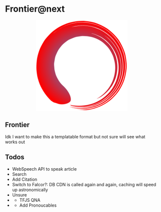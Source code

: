 # Frontier@next

<div align="center">
<img width="300px" src="./public/icons/frontier.svg"/>
</div>

## Frontier
Idk I want to make this a templatable format but not sure will see what works out

## Todos
- WebSpeech API to speak article
- Search
- Add Citation
- Switch to Falcor?: DB CDN is called again and again, caching will speed up astronomically
- Unsure
- - TFJS QNA
- - Add Pronoucables